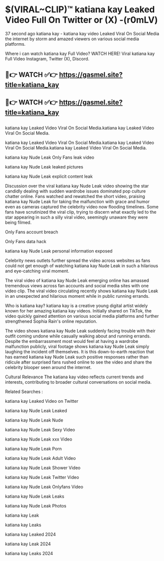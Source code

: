 # $(VIRAL~CLIP)™ katiana kay Leaked Video Full On Twitter or (X) -(r0mLV)
37 second ago katiana kay - katiana kay video Leaked Viral On Social Media the internet by storm and amazed viewers on various social media platforms.

Where i can watch katiana kay Full Video? WATCH HERE! Viral katiana kay Full Video Instagram, Twitter (X), Discord.

## 🔴👉 WATCH ✅👉 https://gasmel.site?title=katiana_kay
## 🔴👉 WATCH ✅👉 https://gasmel.site?title=katiana_kay
##
katiana kay Leaked Video Viral On Social Media.katiana kay Leaked Video Viral On Social Media.

katiana kay Leaked Video Viral On Social Media.katiana kay Leaked Video Viral On Social Media.katiana kay Leaked Video Viral On Social Media.

katiana kay Nude Leak Only Fans leak video

katiana kay Nude Leak leaked pictures

katiana kay Nude Leak explicit content leak

Discussion over the viral katiana kay Nude Leak video showing the star candidly dealing with sudden wardrobe issues dominated pop culture chatter online. Fans watched and rewatched the short video, praising katiana kay Nude Leak for taking the malfunction with grace and humor even as cameras captured the celebrity video now flooding timelines. Some fans have scrutinized the viral clip, trying to discern what exactly led to the star appearing in such a silly viral video, seemingly unaware they were being filmed.


Only Fans account breach

Only Fans data hack

katiana kay Nude Leak personal information exposed

Celebrity news outlets further spread the video across websites as fans could not get enough of watching katiana kay Nude Leak in such a hilarious and eye-catching viral moment.


The viral video of katiana kay Nude Leak emerging online has amassed tremendous views across fan accounts and social media sites with one video clip. The viral video circulating recently shows katiana kay Nude Leak in an unexpected and hilarious moment while in public running errands.


Who is katiana kay? katiana kay is a creative young digital artist widely known for her amazing katiana kay videos. Initially shared on TikTok, the video quickly gained attention on various social media platforms and further strengthened Sophia Rain's online reputation.

The video shows katiana kay Nude Leak suddenly facing trouble with their outfit coming undone while casually walking about and running errands. Despite the embarrassment most would feel at having a wardrobe malfunction publicly, viral footage shows katiana kay Nude Leak simply laughing the incident off themselves. It is this down-to-earth reaction that has earned katiana kay Nude Leak such positive responses rather than ridicule after surprised fans rushed online to see the video and share the celebrity blooper seen around the internet.

Cultural Relevance The katiana kay video reflects current trends and interests, contributing to broader cultural conversations on social media.

Related Searches :

katiana kay Leaked Video on Twitter

katiana kay Nude Leak Leaked

katiana kay Nude Leak Nude

katiana kay Nude Leak Sexy Video

katiana kay Nude Leak xxx Video

katiana kay Nude Leak Porn

katiana kay Nude Leak Adult Video

katiana kay Nude Leak Shower Video

katiana kay Nude Leak Twitter Video

katiana kay Nude Leak Onlyfans Video

katiana kay Nude Leak Leaks

katiana kay Nude Leak Photos

katiana kay Leak

katiana kay Leaks

katiana kay Leaked 2024

katiana kay Leak 2024

katiana kay Leaks 2024
